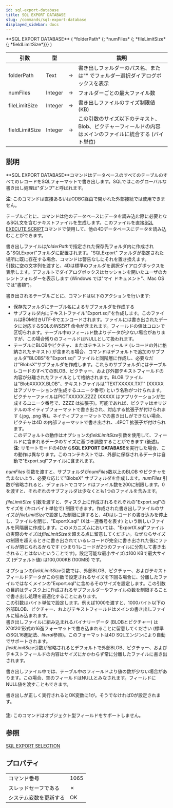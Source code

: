 ```yaml
---
id: sql-export-database
title: SQL EXPORT DATABASE
slug: /commands/sql-export-database
displayed_sidebar: docs
---
```


<!--REF #_command_.SQL EXPORT DATABASE.Syntax-->**SQL EXPORT DATABASE** ( *folderPath* {; *numFiles* {; *fileLimitSize* {; *fieldLimitSize*}}} )<!-- END REF-->
<!--REF #_command_.SQL EXPORT DATABASE.Params-->
| 引数 | 型 |  | 説明 |
| --- | --- | --- | --- |
| folderPath | Text | &#8594;  | 書き出しフォルダーのパス名、または"" でフォルダー選択ダイアログボックスを表示 |
| numFiles | Integer | &#8594;  | フォルダーごとの最大ファイル数 |
| fileLimitSize | Integer | &#8594;  | 書き出しファイルのサイズ制限値 (KB) |
| fieldLimitSize | Integer | &#8594;  | この引数のサイズ以下のテキスト、Blob、ピクチャーフィールドの内容はメインのファイルに統合する (バイト単位) |

<!-- END REF-->

## 説明 

<!--REF #_command_.SQL EXPORT DATABASE.Summary-->**SQL EXPORT DATABASE**コマンドはデータベースのすべてのテーブルのすべてのレコードをSQLフォーマットで書き出します。<!-- END REF-->SQLではこのグローバルな書き出し処理は"ダンプ"と呼ばれます。  
  
**注**: このコマンドは直接あるいはODBC経由で開かれた外部接続では使用できません。

テーブルごとに、コマンドは他のデータベースにデータを読み込む際に必要となるSQL文を含むテキストファイルを生成します。このファイルを直接[SQL EXECUTE SCRIPT](sql-execute-script.md "SQL EXECUTE SCRIPT")コマンドで使用して、他の4Dデータベースにデータを読み込むことができます。  
  
書き出しファイルは*folderPath*で指定された保存先フォルダ内に作成される"SQLExport"フォルダに配置されます。"SQLExport" フォルダが指定された場所に既に存在する場合、コマンドは警告なしにそれを置き換えます。  
引数に空の文字列を渡すと、4Dは標準のフォルダを選択ダイアログボックスを表示します。デフォルトでダイアログボックスはセッションを開いたユーザのカレントフォルダーを表示します (Windows では"マイ ドキュメント"、Mac OS では"書類")。  
  
書き出されるテーブルごとに、コマンドは以下のアクションを行います:

* 保存先フォルダにテーブル名によるサブフォルダを作成する
* サブフォルダ内にテキストファイル"Export.sql"を作成します。このファイルはBOM付きUTF-8でエンコードされます。ファイルには書き出されたデータに対応するSQLの*INSERT* 命令が含まれます。フィールドの値はコロンで区切られます。テーブル中のフィールド数よりデータが少ない場合がありますが、この場合残りのフィールドはNULLとして扱われます。
* テーブルにBLOBやピクチャ、またはテキストフィールド (レコードの外に格納されたテキスト) が含まれる場合、コマンドはデフォルトで追加のサブフォルダ"BLOBS"を"Export.sql" ファイルと同階層に作成し、必要なだけ"BlobsX"サブフォルダを作成します。これらのサブフォルダにはテーブルレコードのすべてのBLOB、ピクチャー、および外部テキストフィールドの内容が分離されたファイルとして格納されます。BLOB ファイルは"BlobXXXXX.BLOB"、テキストファイルは"TEXTXXXXX.TXT" (XXXXX はアプリケーションが生成するユニーク番号) という名称がつけられます。ピクチャーファイルはPICTXXXXX.ZZZZ (XXXXX はアプリケーションが生成するユニーク番号で、ZZZZ は拡張子)。可能であれば、ピクチャはオリジナルのネイティブフォーマットで書き出され、対応する拡張子が付けられます (.jpg, .png 等)。ネイティブフォーマットでの書き出しができない場合、ピクチャは4D の内部フォーマットで書き出され、.4PCT 拡張子が付けられます。  
このデフォルトの動作はオプションの*fieldLimitSize*引数を使用して、フィールドに含まれるデータのサイズに基づき調整することができます (後述)。  
**注:** リモートモードの4Dから**SQL EXPORT DATABASE**を実行した場合、この動作は異なります。このコンテキストでは、外部に保存されるデータは自動で"Export.sql"ファイルに含まれます。

*numFiles* 引数を渡すと、サブフォルダが*numFiles*数以上のBLOB やピクチャを含まないよう、必要な応じて"BlobsX" サブフォルダを作成します。*numFiles* 引数が省略されると、デフォルトでコマンドはファイル数を200に制限します。0を渡すと、それぞれのサブフォルダは少なくとも1つのファイルを含みます。  
  
*fileLimitSize* 引数を渡すと、ディスク上に作成されるそれぞれの"Export.sql"のサイズを (キロバイト単位で) 制限できます。作成された書き出しファイルのサイズが*fileLimitSize*で設定した制限に達すると、4Dはレコードの書き込みを停止し、ファイルを閉じ、"ExportX.sql" (Xは一連番号を表す) という新しいファイルを同階層に作成します。このメカニズムにおいては、"ExportX.sql"ファイルの実際のサイズは*fileLimitSize*を超える点に留意してください。なぜならサイズの制限を超えるときに書き出されているレコードが完全に書き出された後にファイルが閉じられるからです (つまり1レコードが2つのファイルに分割して書き出されることはないということです)。設定可能な最小サイズは100 KBで最大サイズ (デフォルト値) は100,000KB (100MB) です。

オプションの*fieldLimitSize*引数では、外部BLOB、ピクチャー、およびテキストフィールドデータがこの引数で設定されるサイズを下回る場合に、分離したファイルではなくメインの"Export.sql"に含めるそのサイズを設定します。この引数の目的はディスク上に作成されるサブフォルダーやファイルの数を制限することで書き出し処理を最適化することにあります。  
この引数はバイト単位で設定します。例えば1000を渡すと、1000バイト以下の外部BLOB、ピクチャー、およびテキストフィールドはメインの書き出しファイルに組み込まれます。  
書き出しファイルに組み込まれるバイナリーデータ (BLOBとピクチャー) はX'0f20'形式の16進フォーマットで書き込まれることに留意してください (標準のSQL16進記法、*literal*参照)。このフォーマットは4D SQLエンジンにより自動でサポートされます。  
*fieldLimitSize*引数が省略されるとデフォルトで外部BLOB、ピクチャー、およびテキストフィールドの内容はサイズにかかわらず常に分離したファイルに書き出されます。  
  
書き出しファイル中では、テーブル中のフィールドより値の数が少ない場合があります。この場合、空のフィールドはNULLとみなされます。フィールドにNULL値を渡すこともできます。  
  
書き出しが正しく実行されるとOK変数に1が。そうでなければ0が設定されます。 

### 

**注:** このコマンドはオブジェクト型フィールドをサポートしません。

## 参照 

[SQL EXPORT SELECTION](sql-export-selection.md)  

## プロパティ

|  |  |
| --- | --- |
| コマンド番号 | 1065 |
| スレッドセーフである | &cross; |
| システム変数を更新する | OK |


